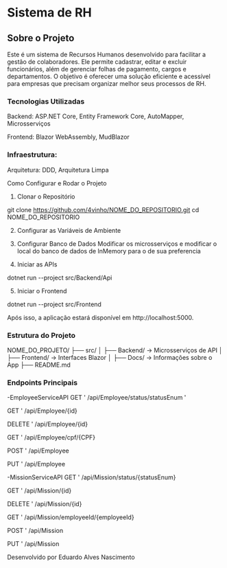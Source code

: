 # Sistema de RH #

## Sobre o Projeto ##

Este é um sistema de Recursos Humanos desenvolvido para facilitar a gestão de colaboradores. Ele permite cadastrar, editar e excluir funcionários, além de gerenciar folhas de pagamento, cargos e departamentos. O objetivo é oferecer uma solução eficiente e acessível para empresas que precisam organizar melhor seus processos de RH.

### Tecnologias Utilizadas ###

Backend: ASP.NET Core, Entity Framework Core, AutoMapper, Microsserviços

Frontend: Blazor WebAssembly, MudBlazor

### Infraestrutura: ###

Arquitetura: DDD, Arquitetura Limpa

Como Configurar e Rodar o Projeto

1. Clonar o Repositório

git clone https://github.com/4vinho/NOME_DO_REPOSITORIO.git
cd NOME_DO_REPOSITORIO

2. Configurar as Variáveis de Ambiente

3. Configurar Banco de Dados
   Modificar os microsserviços e modificar o local do banco de dados de InMemory para o de sua preferencia

5. Iniciar as APIs

dotnet run --project src/Backend/Api

5. Iniciar o Frontend

dotnet run --project src/Frontend

Após isso, a aplicação estará disponível em http://localhost:5000.

### Estrutura do Projeto ###

NOME_DO_PROJETO/
├── src/
│   ├── Backend/  → Microsserviços de API
│   ├── Frontend/ → Interfaces Blazor
│   ├── Docs/   → Informações sobre o App
├── README.md

### Endpoints Principais ###

-EmployeeServiceAPI
  GET
  ' /api/Employee/status/statusEnum '

  GET
  ' /api/Employee/{id}

  DELETE
  ' /api/Employee/{id}

  GET
  ' /api/Employee/cpf/{CPF}

  POST
  ' /api/Employee

  PUT
  ' /api/Employee

-MissionServiceAPI
  GET
  ' /api/Mission/status/{statusEnum}

  GET
  ' /api/Mission/{id}

  DELETE
  ' /api/Mission/{id}

  GET
  ' /api/Mission/employeeId/{employeeId}

  POST
  ' /api/Mission

  PUT
  ' /api/Mission


Desenvolvido por Eduardo Alves Nascimento
